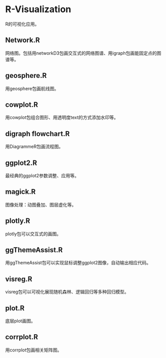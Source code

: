 # R-Visualization
R的可视化应用。

## Network.R
网络图。包括用networkD3包画交互式的网络图谱、用igraph包画能固定点的图谱等。

## geosphere.R
用geosphere包画航线图。

## cowplot.R
用cowplot包组合图形、用透明度text的方式添加水印等。

## digraph flowchart.R
用DiagrammeR包画流程图。

## ggplot2.R
最经典的ggplot2参数调整、应用等。

## magick.R
图像处理：动图叠加、图层虚化等。

## plotly.R
plotly包可以交互式的画图。

## ggThemeAssist.R
用ggThemeAssist包可以实现鼠标调整ggplot2图像，自动输出相应代码。

## visreg.R
visreg包可以可视化展现随机森林、逻辑回归等多种回归模型。

## plot.R
底层plot画图。

## corrplot.R
用corrplot包画相关矩阵图。

